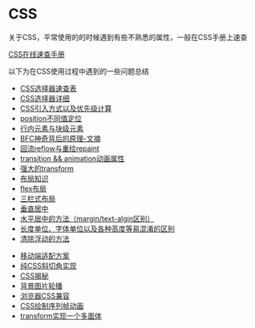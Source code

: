 # CSS
关于CSS，平常使用的的时候遇到有些不熟悉的属性，一般在CSS手册上速查

[CSS在线速查手册](http://css.doyoe.com/)

以下为在CSS使用过程中遇到的一些问题总结

- [CSS选择器速查表](/Language/CSS/CSS-selector.md)
- [CSS选择器详细](/Language/CSS/图解CSS3/CSS3-selcetor/README.md)
- [CSS引入方式以及优先级计算](/Language/CSS/CSS引入方式以及优先级计算.md)
- [position不同值定位](/Language/CSS/position.md)
- [行内元素与块级元素](/Language/CSS/CSS元素属性易混淆点.md)
- [BFC神奇背后的原理-文摘](/Language/CSS/BFC神奇背后的原理.md)
- [回流reflow与重绘repaint](/Language/CSS/回流和重绘.md)
- [transition && animation动画属性](/Language/CSS/animation&transition.md)
- [强大的transform](/Language/CSS/transform.md)
- [布局知识](/Language/CSS/布局.md)
- [flex布局](/Language/CSS/flex布局.md)
- [三栏式布局](/Language/CSS/三栏式布局.md)
- [垂直居中](/Language/CSS/垂直居中.md)
- [水平居中的方法（margin/text-algin区别）](/Language/CSS/水平居中.md)
- [长度单位、字体单位以及各种高度等易混淆的区别](/Language/CSS/长度单位、字体单位、各种高度等易混淆属性.md)
- [清除浮动的方法](/Language/CSS/清除浮动.md)
<!-- - [scroll滚动隐藏](/Language/CSS/滚动隐藏.md) -->
- [移动端适配方案](/Language/CSS/移动端适配.md)
- [纯CSS斜切角实现](/Language/CSS/斜切角实现.md)
- [CSS揭秘](/Language/CSS/CSS揭秘.md)
- [背景图片轮播](/Language/CSS/背景图片轮播.md)
- [浏览器CSS兼容](/Language/CSS/浏览器CSS兼容.md)
- [CSS绘制序列帧动画](/Language/CSS/CSS绘制序列帧动画.md)
- [transform实现一个多面体](/Language/CSS/transform实现一个多面体.md)


